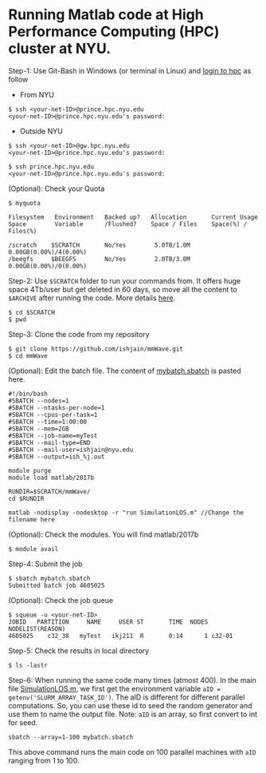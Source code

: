 # Running Matlab code at High Performance Computing (HPC) cluster at NYU.

Step-1: Use Git-Bash in Windows (or terminal in Linux) and [login to hpc](https://wikis.nyu.edu/display/NYUHPC/Logging+in+to+the+NYU+HPC+Clusters) as follow

*    From NYU
```
$ ssh <your-net-ID>@prince.hpc.nyu.edu
<your-net-ID>@prince.hpc.nyu.edu's password:
```
*    Outside NYU
```
$ ssh <your-net-ID>@gw.hpc.nyu.edu
<your-net-ID>@prince.hpc.nyu.edu's password:

$ ssh prince.hpc.nyu.edu
<your-net-ID>@prince.hpc.nyu.edu's password:
```

(Optional): Check your Quota
```
$ myquota

Filesystem   Environment   Backed up?   Allocation       Current Usage
Space        Variable      /Flushed?    Space / Files    Space(%) / Files(%)

/scratch    $SCRATCH       No/Yes        5.0TB/1.0M       0.00GB(0.00%)/4(0.00%)
/beegfs     $BEEGFS        No/Yes        2.0TB/3.0M        0.00GB(0.00%)/0(0.00%)
```

Step-2: Use `$SCRATCH` folder to run your commands from. It offers huge space 4Tb/user but get deleted in 60 days, so move all the content to `$ARCHIVE` after running the code. More details [here](https://wikis.nyu.edu/display/NYUHPC/Clusters+-+Prince).
```
$ cd $SCRATCH
$ pwd
```

Step-3: Clone the code from my repository 
```
$ git clone https://github.com/ishjain/mmWave.git
$ cd mmWave
```

(Optional): Edit the batch file. The content of [mybatch.sbatch](mybatch.sbatch) is pasted here. 
```
#!/bin/bash
#SBATCH --nodes=1
#SBATCH --ntasks-per-node=1
#SBATCH --cpus-per-task=1
#SBATCH --time=1:00:00
#SBATCH --mem=2GB
#SBATCH --job-name=myTest
#SBATCH --mail-type=END
#SBATCH --mail-user=ishjain@nyu.edu
#SBATCH --output=ish_%j.out
  
module purge
module load matlab/2017b

RUNDIR=$SCRATCH/mmWave/
cd $RUNDIR

matlab -nodisplay -nodesktop -r "run SimulationLOS.m" //Change the filename here
```
(Optional): Check the modules. You will find matlab/2017b
```
$ module avail
```

Step-4: Submit the job
```
$ sbatch mybatch.sbatch
Submitted batch job 4605025
```
(Optional): Check the job queue
```
$ squeue -u <your-net-ID>
JOBID   PARTITION     NAME     USER ST       TIME  NODES NODELIST(REASON)
4605025    c32_38   myTest   ikj211  R       0:14      1 c32-01
```
Step-5: Check the results in local directory
```
$ ls -lastr

```

Step-6: When running the same code many times (atmost 400). In the main file [SimulationLOS.m](SimulationLOS.m), we first get the environment variable `aID = getenv('SLURM_ARRAY_TASK_ID')`. The aID is different for different parallel computations. So, you can use these id to seed the random generator and use them to name the output file. Note: `aID` is an array, so first convert to int for seed.
```
sbatch --array=1-100 mybatch.sbatch
```
This above command runs the main code on 100 parallel machines with `aID` ranging from 1 to 100.
